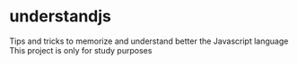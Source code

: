# understandjs
Tips and tricks to memorize and understand better the Javascript language
This project is only for study purposes